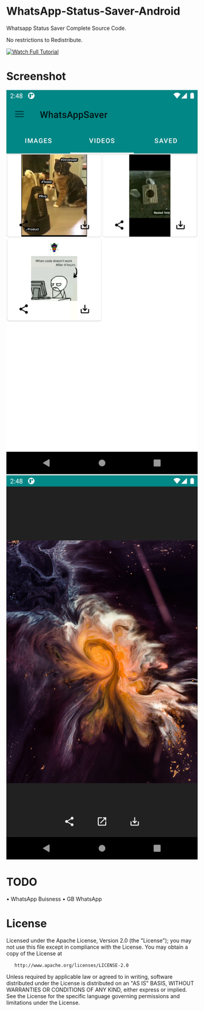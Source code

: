 # WhatsApp-Status-Saver-Android
Whatsapp Status Saver Complete Source Code.

No restrictions to Redistribute.

[![Watch Full Tutorial](https://img.youtube.com/vi/okA9cI1pENAD/0.jpg)](http://www.youtube.com/watch?v=okA9cI1pENA)

# Screenshot
![Alt text](Screenshot_1635931085.png?raw=true "Screenshot")
![Alt text](Screenshot_1635931119.png?raw=true "Screenshot")

# TODO
• WhatsApp Buisness
• GB WhatsApp

# License
   Licensed under the Apache License, Version 2.0 (the "License");
   you may not use this file except in compliance with the License.
   You may obtain a copy of the License at

       http://www.apache.org/licenses/LICENSE-2.0

   Unless required by applicable law or agreed to in writing, software
   distributed under the License is distributed on an "AS IS" BASIS,
   WITHOUT WARRANTIES OR CONDITIONS OF ANY KIND, either express or implied.
   See the License for the specific language governing permissions and
   limitations under the License.
